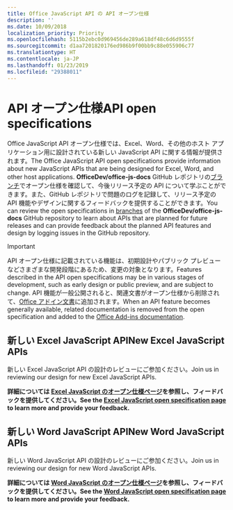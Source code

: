 ```yaml
---
title: Office JavaScript API の API オープン仕様
description: ''
ms.date: 10/09/2018
localization_priority: Priority
ms.openlocfilehash: 5115b2ebc0d969456de289a618df48c6d6d9555f
ms.sourcegitcommit: d1aa7201820176ed986b9f00bb9c88e055906c77
ms.translationtype: HT
ms.contentlocale: ja-JP
ms.lasthandoff: 01/23/2019
ms.locfileid: "29388011"
---
```

# <a name="api-open-specifications"></a><span data-ttu-id="1bca7-102">API オープン仕様</span><span class="sxs-lookup"><span data-stu-id="1bca7-102">API open specifications</span></span>

<span data-ttu-id="1bca7-103">Office JavaScript API オープン仕様では、Excel、Word、その他のホスト アプリケーション用に設計されている新しい JavaScript API に関する情報が提供されます。</span><span class="sxs-lookup"><span data-stu-id="1bca7-103">The Office JavaScript API open specifications provide information about new JavaScript APIs that are being designed for Excel, Word, and other host applications.</span></span> <span data-ttu-id="1bca7-104">**OfficeDev/office-js-docs** GitHub レポジトリの[ブランチ](https://github.com/OfficeDev/office-js-docs/branches/all)でオープン仕様を確認して、今後リリース予定の API について学ぶことができます。また、GitHub レポジトリで問題のログを記録して、リリース予定の API 機能やデザインに関するフィードバックを提供することができます。</span><span class="sxs-lookup"><span data-stu-id="1bca7-104">You can review the open specifications in [branches](https://github.com/OfficeDev/office-js-docs/branches/all) of the **OfficeDev/office-js-docs** GitHub repository to learn about APIs that are planned for future releases and can provide feedback about the planned API features and design by logging issues in the GitHub repository.</span></span>

> [!IMPORTANT]
> <span data-ttu-id="1bca7-105">API オープン仕様に記載されている機能は、初期設計やパブリック プレビューなどさまざまな開発段階にあるため、変更の対象となります。</span><span class="sxs-lookup"><span data-stu-id="1bca7-105">Features described in the API open specifications may be in various stages of development, such as early design or public preview, and are subject to change.</span></span> <span data-ttu-id="1bca7-106">API 機能が一般公開されると、関連文書がオープン仕様から削除されて、[Office アドイン文書](https://docs.microsoft.com/office/dev/add-ins/)に追加されます。</span><span class="sxs-lookup"><span data-stu-id="1bca7-106">When an API feature becomes generally available, related documentation is removed from the open specification and added to the [Office Add-ins documentation](https://docs.microsoft.com/office/dev/add-ins/).</span></span> 

## <a name="new-excel-javascript-apis"></a><span data-ttu-id="1bca7-107">新しい Excel JavaScript API</span><span class="sxs-lookup"><span data-stu-id="1bca7-107">New Excel JavaScript APIs</span></span>

<span data-ttu-id="1bca7-108">新しい Excel JavaScript API の設計のレビューにご参加ください。</span><span class="sxs-lookup"><span data-stu-id="1bca7-108">Join us in reviewing our design for new Excel JavaScript APIs.</span></span> 

<span data-ttu-id="1bca7-109">**詳細については [Excel JavaScript のオープン仕様ページ](https://github.com/OfficeDev/office-js-docs/tree/ExcelJs_OpenSpec)を参照し、フィードバックを提供してください。**</span><span class="sxs-lookup"><span data-stu-id="1bca7-109">**See the [Excel JavaScript open specification page](https://github.com/OfficeDev/office-js-docs/tree/ExcelJs_OpenSpec) to learn more and provide your feedback.**</span></span>

## <a name="new-word-javascript-apis"></a><span data-ttu-id="1bca7-110">新しい Word JavaScript API</span><span class="sxs-lookup"><span data-stu-id="1bca7-110">New Word JavaScript APIs</span></span>

<span data-ttu-id="1bca7-111">新しい Word JavaScript API の設計のレビューにご参加ください。</span><span class="sxs-lookup"><span data-stu-id="1bca7-111">Join us in reviewing our design for new Word JavaScript APIs.</span></span> 

<span data-ttu-id="1bca7-112">**詳細については [Word JavaScript のオープン仕様ページ](https://github.com/OfficeDev/office-js-docs/tree/WordJs_OpenSpec)を参照し、フィードバックを提供してください。**</span><span class="sxs-lookup"><span data-stu-id="1bca7-112">**See the [Word JavaScript open specification page](https://github.com/OfficeDev/office-js-docs/tree/WordJs_OpenSpec) to learn more and provide your feedback.**</span></span>
